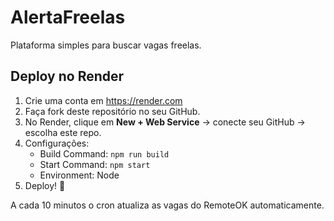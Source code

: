 # AlertaFreelas

Plataforma simples para buscar vagas freelas.

## Deploy no Render
1. Crie uma conta em https://render.com
2. Faça fork deste repositório no seu GitHub.
3. No Render, clique em **New + Web Service** → conecte seu GitHub → escolha este repo.
4. Configurações:
   - Build Command: `npm run build`
   - Start Command: `npm start`
   - Environment: Node
5. Deploy! 🎉

A cada 10 minutos o cron atualiza as vagas do RemoteOK automaticamente.
